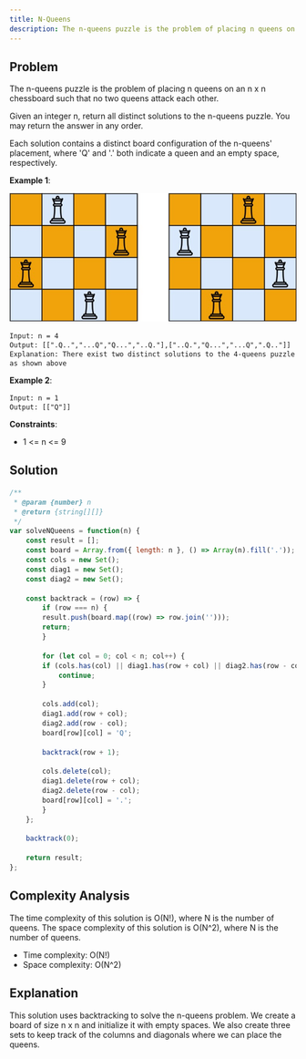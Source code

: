 ```yaml
---
title: N-Queens
description: The n-queens puzzle is the problem of placing n queens on an n×n chessboard such that no two queens attack each other.
---
```


## Problem

The n-queens puzzle is the problem of placing n queens on an n x n chessboard such that no two queens attack each other.

Given an integer n, return all distinct solutions to the n-queens puzzle. You may return the answer in any order.

Each solution contains a distinct board configuration of the n-queens' placement, where 'Q' and '.' both indicate a queen and an empty space, respectively.

**Example 1**:

![alt text](image-1.png)

```plaintext
Input: n = 4
Output: [[".Q..","...Q","Q...","..Q."],["..Q.","Q...","...Q",".Q.."]]
Explanation: There exist two distinct solutions to the 4-queens puzzle as shown above
```

**Example 2**:

```plaintext
Input: n = 1
Output: [["Q"]]
```

**Constraints**:

- 1 <= n <= 9

## Solution

```javascript
/**
 * @param {number} n
 * @return {string[][]}
 */
var solveNQueens = function(n) {
    const result = [];
    const board = Array.from({ length: n }, () => Array(n).fill('.'));
    const cols = new Set();
    const diag1 = new Set();
    const diag2 = new Set();
    
    const backtrack = (row) => {
        if (row === n) {
        result.push(board.map((row) => row.join('')));
        return;
        }
    
        for (let col = 0; col < n; col++) {
        if (cols.has(col) || diag1.has(row + col) || diag2.has(row - col)) {
            continue;
        }
    
        cols.add(col);
        diag1.add(row + col);
        diag2.add(row - col);
        board[row][col] = 'Q';
    
        backtrack(row + 1);
    
        cols.delete(col);
        diag1.delete(row + col);
        diag2.delete(row - col);
        board[row][col] = '.';
        }
    };
    
    backtrack(0);
    
    return result;    
};
```

## Complexity Analysis

The time complexity of this solution is O(N!), where N is the number of queens. The space complexity of this solution is O(N^2), where N is the number of queens.

- Time complexity: O(N!)
- Space complexity: O(N^2)

## Explanation

This solution uses backtracking to solve the n-queens problem. We create a board of size n x n and initialize it with empty spaces. We also create three sets to keep track of the columns and diagonals where we can place the queens.
